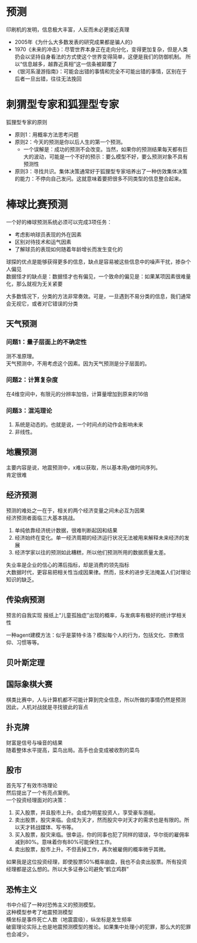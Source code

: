 # 预测

印刷机的发明，信息极大丰富，人反而未必更接近真理


- 2005年《为什么大多数发表的研究成果都是骗人的》
- 1970《未来的冲击》：尽管世界本身正在走向分化，变得更加复杂，但是人类扔会以坚持自身看法的方式使这个世界变得简单，这便是我们的防御机制。
所以“信息越多，越靠近真相”这一信条被颠覆了
- 《银河系漫游指南》：可能会出错的事情和完全不可能出错的事情，区别在于后者一旦出错，往往无法挽回

# 刺猬型专家和狐狸型专家

狐狸型专家的原则
- 原则1：用概率方法思考问题
- 原则2：今天的预测是你以后人生的第一个预测。
    - 一个误解是：成功的预测不会改变。当然，如果你的预测结果每天都有巨大的波动，可能是一个不好的预示：要么模型不好，要么预测对象不具有预测性
- 原则3：寻找共识。集体决策通常好于狐狸型专家培养出了一种仿效集体决策的能力：不停向自己发问。这就意味着要把很多不同类型的信息整合起来。

# 棒球比赛预测

一个好的棒球预测系统必须可以完成3项任务：
- 考虑影响球员表现的外在因素
- 区别对待技术和运气因素
- 了解球员的表现如何随着年龄增长而发生变化的

球探的优点是能够获得更多的信息，缺点是容易被这些信息中的噪声干扰，掺杂个人偏见  
数据怪才的缺点是：数据怪才也有偏见，一个致命的偏见是：如果某项因素很难量化，那么就视为无关紧要

大多数情况下，分类的方法非常奏效。可是，一旦遇到不易分类的信息，我们通常会无视它，或者对它错误的分类

## 天气预测

### 问题1：量子层面上的不确定性
测不准原理。  
天气预测中，不用考虑这个因素。因为天气预测是分子层面的。  
### 问题2：计算复杂度  
在4维空间中，有限元的分辨率加倍，计算量增加到原来的16倍
### 问题3：混沌理论
1. 系统是动态的。也就是说，一个时间点的动作会影响未来
2. 非线性。

## 地震预测
主要内容是说，地震预测中，x难以获取，所以基本用y做时间序列。  
肯定很难  
## 经济预测
预测的难处之一在于，相关的两个经济变量之间未必互为因果  
经济预测者面临三大基本挑战。  
1. 单纯依靠经济统计数据，很难判断起因和结果
2. 经济始终在变化。单一经济周期的经济运行状况无法被用来解释未来经济的发展
3. 经济学家以往的预测如此糟糕，所以他们预测所用的数据质量太差。

失业率是企业的信心的滞后指标，却是消费的领先指标  
大数据时代，更容易把相关性当成因果律。然而，技术的进步无法掩盖人们对理论知识的缺乏。

## 传染病预测
预言的自我实现
报纸上“儿童孤独症”出现的概率，与发病率有极好的统计学相关性

一种agent建模方法：似乎是蒙特卡洛？模拟每个人的行为，包括文化、宗教信仰、习惯等等。  
## 贝叶斯定理
## 国际象棋大赛
棋类比赛中，人与计算机都不可能计算到完全信息，所以所做的事情仍然是预测  
因此，人机对战就是寻找彼此的盲点  
## 扑克牌
财富是信号与噪音的结果  
随着整体水平提高，菜鸟出局。高手也会变成被收割的菜鸟  
## 股市
首先写了有效市场理论  
然后提出了一个有亮点案例。  
一个投资经理面对的决策：  
1. 买入股票，并且股市上升。会成为明星投资人，享受豪车游艇。
2. 卖出股票，股灾来临。会成为天才，然而股灾中对天才的需求也是有限的。所以天才转战媒体、写书等。
3. 买入股票，股灾来临。很幸运，你的同事也犯了同样的错误，华尔街的雇佣率减到80%。意味着你有80%可能保住工作。
4. 卖出股票，股市上升。不但丢掉工作，再次被雇佣的概率微乎其微。

如果我是这位投资经理，即使股票50%概率崩盘，我也不会卖出股票。所有投资经理都是这么想的。所以大多证券公司避免“鹤立鸡群”

## 恐怖主义
书中介绍了一种对恐怖主义的预测模型。  
这种模型参考了地震预测模型  
横坐标是事件死亡人数（地震震级），纵坐标是发生频率  
破窗理论实际上也是地震预测模型的推论。如果集中处理小的犯罪，那么大的犯罪也会减少。  

